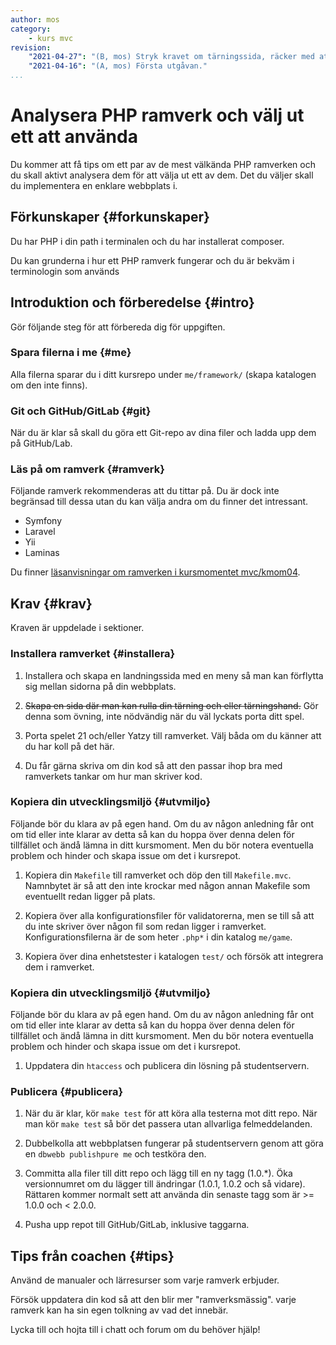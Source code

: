 ```yaml
---
author: mos
category:
    - kurs mvc
revision:
    "2021-04-27": "(B, mos) Stryk kravet om tärningssida, räcker med att man portar spelet."
    "2021-04-16": "(A, mos) Första utgåvan."
...
```

Analysera PHP ramverk och välj ut ett att använda
===================================

Du kommer att få tips om ett par av de mest välkända PHP ramverken och du skall aktivt analysera dem för att välja ut ett av dem. Det du väljer skall du implementera en enklare webbplats i.

<!--more-->



Förkunskaper {#forkunskaper}
-----------------------

Du har PHP i din path i terminalen och du har installerat composer.

Du kan grunderna i hur ett PHP ramverk fungerar och du är bekväm i terminologin som används



<!--
Genomgång {#genom}
------------------------

Här är en video som "pratar" dig igenom uppgiftens upplägg och visar hur du kommer igång.

[YOUTUBE src="gKzwQTG9eCI" width=700 caption="Kurs mvc kmom03 tisdagsgenomgång, del 3/3 uppgiften (Zoom med Mikael)."]
-->



Introduktion och förberedelse {#intro}
-----------------------

Gör följande steg för att förbereda dig för uppgiften.



### Spara filerna i me {#me}

Alla filerna sparar du i ditt kursrepo under `me/framework/` (skapa katalogen om den inte finns).



### Git och GitHub/GitLab {#git}

När du är klar så skall du göra ett Git-repo av dina filer och ladda upp dem på GitHub/Lab.



### Läs på om ramverk {#ramverk}

Följande ramverk rekommenderas att du tittar på. Du är dock inte begränsad till dessa utan du kan välja andra om du finner det intressant.

* Symfony
* Laravel
* Yii
* Laminas

Du finner [läsanvisningar om ramverken i kursmomentet mvc/kmom04](kurser/mvc-v1/kmom04#resurser).



Krav {#krav}
-----------------------

Kraven är uppdelade i sektioner.



### Installera ramverket {#installera}

1. Installera och skapa en landningssida med en meny så man kan förflytta sig mellan sidorna på din webbplats.

1. <s>Skapa en sida där man kan rulla din tärning och eller tärningshand.</s> Gör denna som övning, inte nödvändig när du väl lyckats porta ditt spel.

1. Porta spelet 21 och/eller Yatzy till ramverket. Välj båda om du känner att du har koll på det här.

1. Du får gärna skriva om din kod så att den passar ihop bra med ramverkets tankar om hur man skriver kod.



### Kopiera din utvecklingsmiljö {#utvmiljo}

Följande bör du klara av på egen hand. Om du av någon anledning får ont om tid eller inte klarar av detta så kan du hoppa över denna delen för tillfället och ändå lämna in ditt kursmoment. Men du bör notera eventuella problem och hinder och skapa issue om det i kursrepot.

1. Kopiera din `Makefile` till ramverket och döp den till `Makefile.mvc`. Namnbytet är så att den inte krockar med någon annan Makefile som eventuellt redan ligger på plats.

1. Kopiera över alla konfigurationsfiler för validatorerna, men se till så att du inte skriver över någon fil som redan ligger i ramverket. Konfigurationsfilerna är de som heter `.php*` i din katalog `me/game`.

1. Kopiera över dina enhetstester i katalogen `test/` och försök att integrera dem i ramverket.



### Kopiera din utvecklingsmiljö {#utvmiljo}

Följande bör du klara av på egen hand. Om du av någon anledning får ont om tid eller inte klarar av detta så kan du hoppa över denna delen för tillfället och ändå lämna in ditt kursmoment. Men du bör notera eventuella problem och hinder och skapa issue om det i kursrepot.

1. Uppdatera din `htaccess` och publicera din lösning på studentservern.



### Publicera {#publicera}

1. När du är klar, kör `make test` för att köra alla testerna mot ditt repo. När man kör `make test` så bör det passera utan allvarliga felmeddelanden.

1. Dubbelkolla att webbplatsen fungerar på studentservern genom att göra en `dbwebb publishpure me` och testköra den.

1. Committa alla filer till ditt repo och lägg till en ny tagg (1.0.\*). Öka versionnumret om du lägger till ändringar (1.0.1, 1.0.2 och så vidare). Rättaren kommer normalt sett att använda din senaste tagg som är >= 1.0.0 och < 2.0.0.

1. Pusha upp repot till GitHub/GitLab, inklusive taggarna.



<!--
Extrauppgift {#extra}
-----------------------

Lös följande extrauppgifter om du har tid och lust.

test

make, validators

21, yatzy

-->



Tips från coachen {#tips}
-----------------------

Använd de manualer och lärresurser som varje ramverk erbjuder.

Försök uppdatera din kod så att den blir mer "ramverksmässig". varje ramverk kan ha sin egen tolkning av vad det innebär.

Lycka till och hojta till i chatt och forum om du behöver hjälp!
